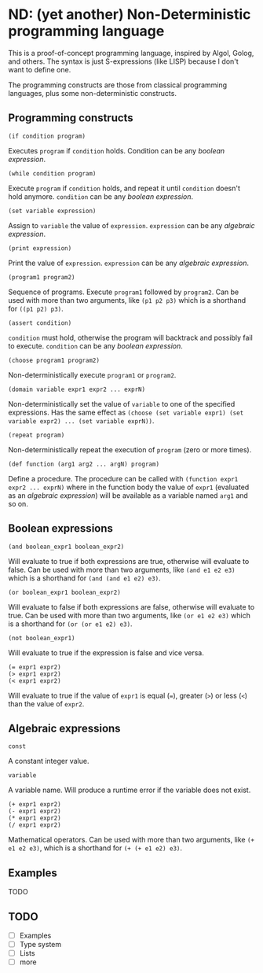 # ND: (yet another) Non-Deterministic programming language

This is a proof-of-concept programming language, inspired by Algol, Golog, and others. The syntax is just S-expressions (like LISP) because I don't want to define one.

The programming constructs are those from classical programming languages, plus some non-deterministic constructs.

## Programming constructs

```
(if condition program)
```
Executes `program` if `condition` holds. Condition can be any *boolean expression*.


```
(while condition program)
```
Execute `program` if `condition` holds, and repeat it until `condition` doesn't hold anymore. `condition` can be any *boolean expression*.


```
(set variable expression)
```
Assign to `variable` the value of `expression`. `expression` can be any *algebraic expression*.


```
(print expression)
```
Print the value of `expression`. `expression` can be any *algebraic expression*.


```
(program1 program2)
```
Sequence of programs. Execute `program1` followed by `program2`. Can be used with more than two arguments, like `(p1 p2 p3)` which is a shorthand for `((p1 p2) p3)`.


```
(assert condition)
```
`condition` must hold, otherwise the program will backtrack and possibly fail to execute. `condition` can be any *boolean expression*.


```
(choose program1 program2)
```
Non-deterministically execute `program1` or `program2`.


```
(domain variable expr1 expr2 ... exprN)
```
Non-deterministically set the value of `variable` to one of the specified expressions. Has the same effect as `(choose (set variable expr1) (set variable expr2) ... (set variable exprN))`.


```
(repeat program)
```
Non-deterministically repeat the execution of `program` (zero or more times).


```
(def function (arg1 arg2 ... argN) program)
```
Define a procedure. The procedure can be called with `(function expr1 expr2 ... exprN)` where in the function body the value of `expr1` (evaluated as an *algebraic expression*) will be available as a variable named `arg1` and so on.


## Boolean expressions
```
(and boolean_expr1 boolean_expr2)
```
Will evaluate to true if both expressions are true, otherwise will evaluate to false. Can be used with more than two arguments, like `(and e1 e2 e3)` which is a shorthand for `(and (and e1 e2) e3)`.


```
(or boolean_expr1 boolean_expr2)
```
Will evaluate to false if both expressions are false, otherwise will evaluate to true. Can be used with more than two arguments, like `(or e1 e2 e3)` which is a shorthand for `(or (or e1 e2) e3)`.


```
(not boolean_expr1)
```
Will evaluate to true if the expression is false and vice versa.


```
(= expr1 expr2)
(> expr1 expr2)
(< expr1 expr2)
```
Will evaluate to true if the value of `expr1` is equal (`=`), greater (`>`) or less (`<`) than the value of `expr2`.


## Algebraic expressions
```
const
```
A constant integer value.


```
variable
```
A variable name. Will produce a runtime error if the variable does not exist.


```
(+ expr1 expr2)
(- expr1 expr2)
(* expr1 expr2)
(/ expr1 expr2)
```
Mathematical operators. Can be used with more than two arguments, like `(+ e1 e2 e3)`, which is a shorthand for `(+ (+ e1 e2) e3)`.


## Examples

TODO


## TODO

- [ ] Examples
- [ ] Type system
- [ ] Lists
- [ ] more
